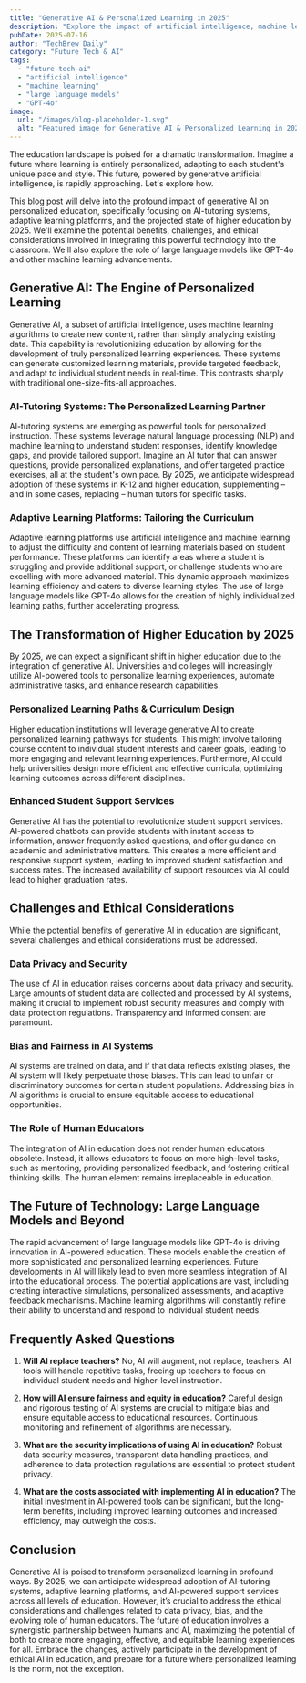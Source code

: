```yaml
---
title: "Generative AI & Personalized Learning in 2025"
description: "Explore the impact of artificial intelligence, machine learning, and large language models on personalized education.  Discover how AI-tutoring and adaptive learning platforms are transforming higher education in 2025. Read now!"
pubDate: 2025-07-16
author: "TechBrew Daily"
category: "Future Tech & AI"
tags:
  - "future-tech-ai"
  - "artificial intelligence"
  - "machine learning"
  - "large language models"
  - "GPT-4o"
image:
  url: "/images/blog-placeholder-1.svg"
  alt: "Featured image for Generative AI & Personalized Learning in 2025"
---
```


The education landscape is poised for a dramatic transformation.  Imagine a future where learning is entirely personalized, adapting to each student's unique pace and style. This future, powered by generative artificial intelligence, is rapidly approaching.  Let's explore how.

This blog post will delve into the profound impact of generative AI on personalized education, specifically focusing on AI-tutoring systems, adaptive learning platforms, and the projected state of higher education by 2025.  We'll examine the potential benefits, challenges, and ethical considerations involved in integrating this powerful technology into the classroom.  We'll also explore the role of large language models like GPT-4o and other machine learning advancements.

## Generative AI: The Engine of Personalized Learning

Generative AI, a subset of artificial intelligence, uses machine learning algorithms to create new content, rather than simply analyzing existing data.  This capability is revolutionizing education by allowing for the development of truly personalized learning experiences.  These systems can generate customized learning materials, provide targeted feedback, and adapt to individual student needs in real-time.  This contrasts sharply with traditional one-size-fits-all approaches.

### AI-Tutoring Systems: The Personalized Learning Partner

AI-tutoring systems are emerging as powerful tools for personalized instruction.  These systems leverage natural language processing (NLP) and machine learning to understand student responses, identify knowledge gaps, and provide tailored support.  Imagine an AI tutor that can answer questions, provide personalized explanations, and offer targeted practice exercises, all at the student's own pace.  By 2025, we anticipate widespread adoption of these systems in K-12 and higher education, supplementing – and in some cases, replacing – human tutors for specific tasks.

### Adaptive Learning Platforms: Tailoring the Curriculum

Adaptive learning platforms use artificial intelligence and machine learning to adjust the difficulty and content of learning materials based on student performance.  These platforms can identify areas where a student is struggling and provide additional support, or challenge students who are excelling with more advanced material. This dynamic approach maximizes learning efficiency and caters to diverse learning styles.  The use of large language models like GPT-4o allows for the creation of highly individualized learning paths, further accelerating progress.


## The Transformation of Higher Education by 2025

By 2025, we can expect a significant shift in higher education due to the integration of generative AI.   Universities and colleges will increasingly utilize AI-powered tools to personalize learning experiences, automate administrative tasks, and enhance research capabilities.

### Personalized Learning Paths & Curriculum Design

Higher education institutions will leverage generative AI to create personalized learning pathways for students. This might involve tailoring course content to individual student interests and career goals, leading to more engaging and relevant learning experiences.  Furthermore,  AI could help universities design more efficient and effective curricula, optimizing learning outcomes across different disciplines.

### Enhanced Student Support Services

Generative AI has the potential to revolutionize student support services.  AI-powered chatbots can provide students with instant access to information, answer frequently asked questions, and offer guidance on academic and administrative matters. This creates a more efficient and responsive support system, leading to improved student satisfaction and success rates.  The increased availability of support resources via AI could lead to higher graduation rates.


## Challenges and Ethical Considerations

While the potential benefits of generative AI in education are significant, several challenges and ethical considerations must be addressed.

### Data Privacy and Security

The use of AI in education raises concerns about data privacy and security.  Large amounts of student data are collected and processed by AI systems, making it crucial to implement robust security measures and comply with data protection regulations.  Transparency and informed consent are paramount.

### Bias and Fairness in AI Systems

AI systems are trained on data, and if that data reflects existing biases, the AI system will likely perpetuate those biases. This can lead to unfair or discriminatory outcomes for certain student populations.  Addressing bias in AI algorithms is crucial to ensure equitable access to educational opportunities.

### The Role of Human Educators

The integration of AI in education does not render human educators obsolete.  Instead, it allows educators to focus on more high-level tasks, such as mentoring, providing personalized feedback, and fostering critical thinking skills. The human element remains irreplaceable in education.



## The Future of Technology:  Large Language Models and Beyond

The rapid advancement of large language models like GPT-4o is driving innovation in AI-powered education.  These models enable the creation of more sophisticated and personalized learning experiences. Future developments in AI will likely lead to even more seamless integration of AI into the educational process.  The potential applications are vast, including creating interactive simulations, personalized assessments, and adaptive feedback mechanisms.  Machine learning algorithms will constantly refine their ability to understand and respond to individual student needs.


## Frequently Asked Questions

1. **Will AI replace teachers?**  No, AI will augment, not replace, teachers.  AI tools will handle repetitive tasks, freeing up teachers to focus on individual student needs and higher-level instruction.

2. **How will AI ensure fairness and equity in education?**  Careful design and rigorous testing of AI systems are crucial to mitigate bias and ensure equitable access to educational resources.  Continuous monitoring and refinement of algorithms are necessary.

3. **What are the security implications of using AI in education?**  Robust data security measures, transparent data handling practices, and adherence to data protection regulations are essential to protect student privacy.

4. **What are the costs associated with implementing AI in education?** The initial investment in AI-powered tools can be significant, but the long-term benefits, including improved learning outcomes and increased efficiency, may outweigh the costs.


## Conclusion

Generative AI is poised to transform personalized learning in profound ways.  By 2025, we can anticipate widespread adoption of AI-tutoring systems, adaptive learning platforms, and AI-powered support services across all levels of education.  However, it’s crucial to address the ethical considerations and challenges related to data privacy, bias, and the evolving role of human educators.  The future of education involves a synergistic partnership between humans and AI, maximizing the potential of both to create more engaging, effective, and equitable learning experiences for all.  Embrace the changes, actively participate in the development of ethical AI in education, and prepare for a future where personalized learning is the norm, not the exception.
